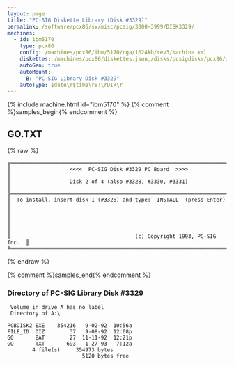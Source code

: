 ```yaml
---
layout: page
title: "PC-SIG Diskette Library (Disk #3329)"
permalink: /software/pcx86/sw/misc/pcsig/3000-3999/DISK3329/
machines:
  - id: ibm5170
    type: pcx86
    config: /machines/pcx86/ibm/5170/cga/1024kb/rev3/machine.xml
    diskettes: /machines/pcx86/diskettes.json,/disks/pcsigdisks/pcx86/diskettes.json
    autoGen: true
    autoMount:
      B: "PC-SIG Library Disk #3329"
    autoType: $date\r$time\rB:\rDIR\r
---
```


{% include machine.html id="ibm5170" %}
{% comment %}samples_begin{% endcomment %}

## GO.TXT

{% raw %}
```
╔═════════════════════════════════════════════════════════════════════════╗
║                   <<<<  PC-SIG Disk #3329 PC Board  >>>>                ║
║                   Disk 2 of 4 (also #3328, #3330, #3331)                ║
╠═════════════════════════════════════════════════════════════════════════╣
║  To install, insert disk 1 (#3328) and type:  INSTALL  (press Enter)    ║
║                                                                         ║
║                                                                         ║
║                                        (c) Copyright 1993, PC-SIG Inc.  ║
╚═════════════════════════════════════════════════════════════════════════╝
```
{% endraw %}

{% comment %}samples_end{% endcomment %}

### Directory of PC-SIG Library Disk #3329

     Volume in drive A has no label
     Directory of A:\

    PCBDISK2 EXE    354216   9-02-92  10:56a
    FILE_ID  DIZ        37   9-08-92  12:08p
    GO       BAT        27  11-11-92  12:21p
    GO       TXT       693   1-27-93   7:12a
            4 file(s)     354973 bytes
                            5120 bytes free
